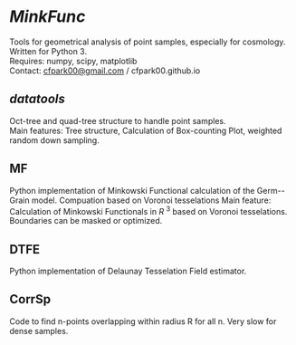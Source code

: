 # _MinkFunc_
Tools for geometrical analysis of point samples, especially for cosmology. Written for Python 3.  
Requires: numpy, scipy, matplotlib  
Contact: cfpark00@gmail.com  /  cfpark00.github.io

## _datatools_
Oct-tree and quad-tree structure to handle point samples.  
Main features: Tree structure, Calculation of Box-counting Plot, weighted random down sampling.

## MF
Python implementation of Minkowski Functional calculation of the Germ--Grain model. Compuation based on Voronoi tesselations
Main feature: Calculation of Minkowski Functionals in *R* <sup>3</sup> based on Voronoi tesselations. Boundaries can be masked or optimized.

## DTFE
Python implementation of Delaunay Tesselation Field estimator.

## CorrSp
Code to find n-points overlapping within radius R for all n. Very slow for dense samples.
